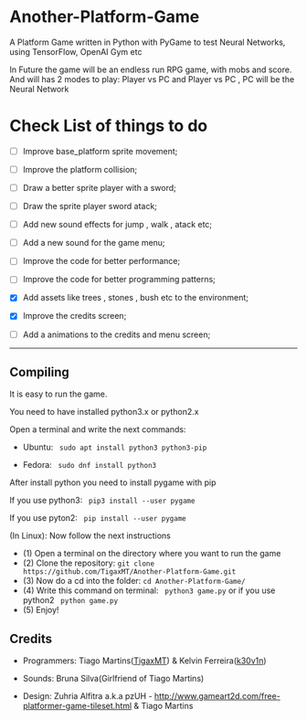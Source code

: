 # Another-Platform-Game
A Platform Game written in Python with PyGame to test Neural Networks, using TensorFlow, OpenAI Gym etc

In Future the game will be an endless run RPG game, with mobs and score. And will has 2 modes to play: Player vs PC and Player vs PC , PC will be the Neural Network

# Check List of things to do

- [ ] Improve base_platform sprite movement;
- [ ] Improve the platform collision;
- [ ] Draw a better sprite player with a sword;
- [ ] Draw the sprite player sword atack;
- [ ] Add new sound effects for jump , walk , atack etc;
- [ ] Add a new sound for the game menu;
- [ ] Improve the code for better performance;
- [ ] Improve the code for better programming patterns;
- [x] Add assets like trees , stones , bush etc to the environment;
- [x] Improve the credits screen;
- [ ] Add a animations to the credits and menu screen;


---

## Compiling

It is easy to run the game.

You need to have installed python3.x or python2.x

Open a terminal and write the next commands:

* Ubuntu: ` sudo apt install python3 python3-pip`

* Fedora: ` sudo dnf install python3`

After install python you need to install pygame with pip

If you use python3:
` pip3 install --user pygame`

If you use pyton2:
` pip install --user pygame`

(In Linux): Now follow the next instructions

* (1) Open a terminal on the directory where you want to run the game
* (2) Clone the repository: `git clone https://github.com/TigaxMT/Another-Platform-Game.git`
* (3) Now do a cd into the folder: `cd Another-Platform-Game/`
* (4) Write this command on terminal: ` python3 game.py` or if you use python2 ` python game.py`
* (5) Enjoy!  

## Credits

* Programmers: Tiago Martins([TigaxMT](https://github.com/TigaxMT "TigaxMT Profile")) & Kelvin Ferreira([k30v1n](https://github.com/k30v1n "k30v1n Profile"))

* Sounds: Bruna Silva(Girlfriend of Tiago Martins)

* Design: Zuhria Alfitra a.k.a pzUH - http://www.gameart2d.com/free-platformer-game-tileset.html & Tiago Martins
